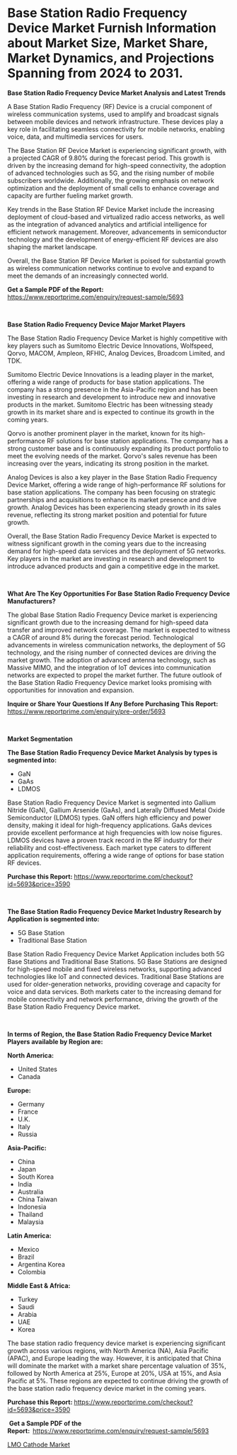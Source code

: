 <p><h1>Base Station Radio Frequency Device Market Furnish Information about Market Size, Market Share, Market Dynamics, and Projections Spanning from 2024 to 2031.</h1></p><p><strong>Base Station Radio Frequency Device Market Analysis and Latest Trends</strong></p>
<p><p>A Base Station Radio Frequency (RF) Device is a crucial component of wireless communication systems, used to amplify and broadcast signals between mobile devices and network infrastructure. These devices play a key role in facilitating seamless connectivity for mobile networks, enabling voice, data, and multimedia services for users.</p><p>The Base Station RF Device Market is experiencing significant growth, with a projected CAGR of 9.80% during the forecast period. This growth is driven by the increasing demand for high-speed connectivity, the adoption of advanced technologies such as 5G, and the rising number of mobile subscribers worldwide. Additionally, the growing emphasis on network optimization and the deployment of small cells to enhance coverage and capacity are further fueling market growth.</p><p>Key trends in the Base Station RF Device Market include the increasing deployment of cloud-based and virtualized radio access networks, as well as the integration of advanced analytics and artificial intelligence for efficient network management. Moreover, advancements in semiconductor technology and the development of energy-efficient RF devices are also shaping the market landscape.</p><p>Overall, the Base Station RF Device Market is poised for substantial growth as wireless communication networks continue to evolve and expand to meet the demands of an increasingly connected world.</p></p>
<p><strong>Get a Sample PDF of the Report:&nbsp;</strong> <a href="https://www.reportprime.com/enquiry/request-sample/5693">https://www.reportprime.com/enquiry/request-sample/5693</a></p>
<p>&nbsp;</p>
<p><strong>Base Station Radio Frequency Device Major Market Players</strong></p>
<p><p>The Base Station Radio Frequency Device Market is highly competitive with key players such as Sumitomo Electric Device Innovations, Wolfspeed, Qorvo, MACOM, Ampleon, RFHIC, Analog Devices, Broadcom Limited, and TDK.</p><p>Sumitomo Electric Device Innovations is a leading player in the market, offering a wide range of products for base station applications. The company has a strong presence in the Asia-Pacific region and has been investing in research and development to introduce new and innovative products in the market. Sumitomo Electric has been witnessing steady growth in its market share and is expected to continue its growth in the coming years.</p><p>Qorvo is another prominent player in the market, known for its high-performance RF solutions for base station applications. The company has a strong customer base and is continuously expanding its product portfolio to meet the evolving needs of the market. Qorvo's sales revenue has been increasing over the years, indicating its strong position in the market.</p><p>Analog Devices is also a key player in the Base Station Radio Frequency Device Market, offering a wide range of high-performance RF solutions for base station applications. The company has been focusing on strategic partnerships and acquisitions to enhance its market presence and drive growth. Analog Devices has been experiencing steady growth in its sales revenue, reflecting its strong market position and potential for future growth.</p><p>Overall, the Base Station Radio Frequency Device Market is expected to witness significant growth in the coming years due to the increasing demand for high-speed data services and the deployment of 5G networks. Key players in the market are investing in research and development to introduce advanced products and gain a competitive edge in the market.</p></p>
<p>&nbsp;</p>
<p><strong>What Are The Key Opportunities For Base Station Radio Frequency Device Manufacturers?</strong></p>
<p><p>The global Base Station Radio Frequency Device market is experiencing significant growth due to the increasing demand for high-speed data transfer and improved network coverage. The market is expected to witness a CAGR of around 8% during the forecast period. Technological advancements in wireless communication networks, the deployment of 5G technology, and the rising number of connected devices are driving the market growth. The adoption of advanced antenna technology, such as Massive MIMO, and the integration of IoT devices into communication networks are expected to propel the market further. The future outlook of the Base Station Radio Frequency Device market looks promising with opportunities for innovation and expansion.</p></p>
<p><strong>Inquire or Share Your Questions If Any Before Purchasing This Report:</strong> <a href="https://www.reportprime.com/enquiry/pre-order/5693">https://www.reportprime.com/enquiry/pre-order/5693</a></p>
<p>&nbsp;</p>
<p><strong>Market Segmentation</strong></p>
<p><strong>The Base Station Radio Frequency Device Market Analysis by types is segmented into:</strong></p>
<p><ul><li>GaN</li><li>GaAs</li><li>LDMOS</li></ul></p>
<p><p>Base Station Radio Frequency Device Market is segmented into Gallium Nitride (GaN), Gallium Arsenide (GaAs), and Laterally Diffused Metal Oxide Semiconductor (LDMOS) types. GaN offers high efficiency and power density, making it ideal for high-frequency applications. GaAs devices provide excellent performance at high frequencies with low noise figures. LDMOS devices have a proven track record in the RF industry for their reliability and cost-effectiveness. Each market type caters to different application requirements, offering a wide range of options for base station RF devices.</p></p>
<p><strong>Purchase this Report:&nbsp;</strong><a href="https://www.reportprime.com/checkout?id=5693&price=3590">https://www.reportprime.com/checkout?id=5693&price=3590</a></p>
<p>&nbsp;</p>
<p><strong>The Base Station Radio Frequency Device Market Industry Research by Application is segmented into:</strong></p>
<p><ul><li>5G Base Station</li><li>Traditional Base Station</li></ul></p>
<p><p>Base Station Radio Frequency Device Market Application includes both 5G Base Stations and Traditional Base Stations. 5G Base Stations are designed for high-speed mobile and fixed wireless networks, supporting advanced technologies like IoT and connected devices. Traditional Base Stations are used for older-generation networks, providing coverage and capacity for voice and data services. Both markets cater to the increasing demand for mobile connectivity and network performance, driving the growth of the Base Station Radio Frequency Device market.</p></p>
<p>&nbsp;</p>
<p><strong>In terms of Region, the Base Station Radio Frequency Device Market Players available by Region are:</strong></p>
<p>
    <p> <strong> North America: </strong>
        <ul>
            <li>United States</li>
            <li>Canada</li>
        </ul>
        </p> 
    <p> <strong> Europe: </strong>
        <ul>
            <li>Germany</li>
            <li>France</li>
            <li>U.K.</li>
            <li>Italy</li>
            <li>Russia</li>
        </ul>
        </p> 
    <p> <strong> Asia-Pacific: </strong>
        <ul>
            <li>China</li>
            <li>Japan</li>
            <li>South Korea</li>
            <li>India</li>
            <li>Australia</li>
            <li>China Taiwan</li>
            <li>Indonesia</li>
            <li>Thailand</li>
            <li>Malaysia</li>
        </ul>
        </p> 
    <p> <strong> Latin America: </strong>
        <ul>
            <li>Mexico</li>
            <li>Brazil</li>
            <li>Argentina Korea</li>
            <li>Colombia</li>
        </ul>
        </p> 
    <p> <strong> Middle East & Africa: </strong>
        <ul>
            <li>Turkey</li>
            <li>Saudi</li>
            <li>Arabia</li>
            <li>UAE</li>
            <li>Korea</li>
        </ul>
    </p>
    </p>
<p><p>The base station radio frequency device market is experiencing significant growth across various regions, with North America (NA), Asia Pacific (APAC), and Europe leading the way. However, it is anticipated that China will dominate the market with a market share percentage valuation of 35%, followed by North America at 25%, Europe at 20%, USA at 15%, and Asia Pacific at 5%. These regions are expected to continue driving the growth of the base station radio frequency device market in the coming years.</p></p>
<p><strong>Purchase this Report: </strong><a href="https://www.reportprime.com/checkout?id=5693&price=3590">https://www.reportprime.com/checkout?id=5693&price=3590</a></p>
<p>&nbsp;<strong>Get a Sample PDF of the Report:&nbsp;&nbsp;</strong><a href="https://www.reportprime.com/enquiry/request-sample/5693">https://www.reportprime.com/enquiry/request-sample/5693</a></p>
<p><strong></strong></p>
<p><p><a href="https://meowing-canidae-761.notion.site/LMO-Cathode-Market-with-the-goal-of-estimating-the-market-size-and-future-growth-potential-of-variou-6cd27d98d0f143a3b59153e0664087dc">LMO Cathode Market</a></p></p>